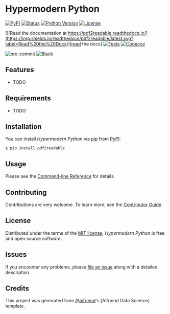 # Hypermodern Python

[![PyPI](https://img.shields.io/pypi/v/pdf2readable.svg)][pypi_]
[![Status](https://img.shields.io/pypi/status/pdf2readable.svg)][status]
[![Python Version](https://img.shields.io/pypi/pyversions/pdf2readable)][python version]
[![License](https://img.shields.io/pypi/l/pdf2readable)][license]

[![Read the documentation at https://pdf2readable.readthedocs.io/](https://img.shields.io/readthedocs/pdf2readable/latest.svg?label=Read%20the%20Docs)][read the docs]
[![Tests](https://github.com/aifriend/pdf2readable/workflows/Tests/badge.svg)][tests]
[![Codecov](https://codecov.io/gh/aifriend/pdf2readable/branch/main/graph/badge.svg)][codecov]

[![pre-commit](https://img.shields.io/badge/pre--commit-enabled-brightgreen?logo=pre-commit&logoColor=white)][pre-commit]
[![Black](https://img.shields.io/badge/code%20style-black-000000.svg)][black]

[pypi_]: https://pypi.org/project/pdf2readable/
[status]: https://pypi.org/project/pdf2readable/
[python version]: https://pypi.org/project/pdf2readable
[read the docs]: https://pdf2readable.readthedocs.io/
[tests]: https://github.com/aifriend/ds_template/actions?workflow=Tests
[codecov]: https://app.codecov.io/gh/pdf2readable
[pre-commit]: https://github.com/pre-commit/pre-commit
[black]: https://github.com/psf/black

## Features

- TODO

## Requirements

- TODO

## Installation

You can install _Hypermodern Python_ via [pip] from [PyPI]:

```console
$ pip install pdf2readable
```

## Usage

Please see the [Command-line Reference] for details.

## Contributing

Contributions are very welcome.
To learn more, see the [Contributor Guide].

## License

Distributed under the terms of the [MIT license][license],
_Hypermodern Python_ is free and open source software.

## Issues

If you encounter any problems,
please [file an issue] along with a detailed description.

## Credits

This project was generated from [@aifriend]'s [Aifriend Data Science] template.

[@aifriend]: https://github.com/aifriend
[pypi]: https://pypi.org/
[hypermodern python cookiecutter]: https://github.com/aifriend/ds_template
[file an issue]: https://github.com/aifriend/ds_template/issues
[pip]: https://pip.pypa.io/

<!-- github-only -->

[license]: https://github.com/aifriend/ds_template/blob/main/LICENSE
[contributor guide]: https://github.com/aifriend/ds_template/blob/main/CONTRIBUTING.md
[command-line reference]: https://pdf2readable.readthedocs.io/en/latest/usage.html
